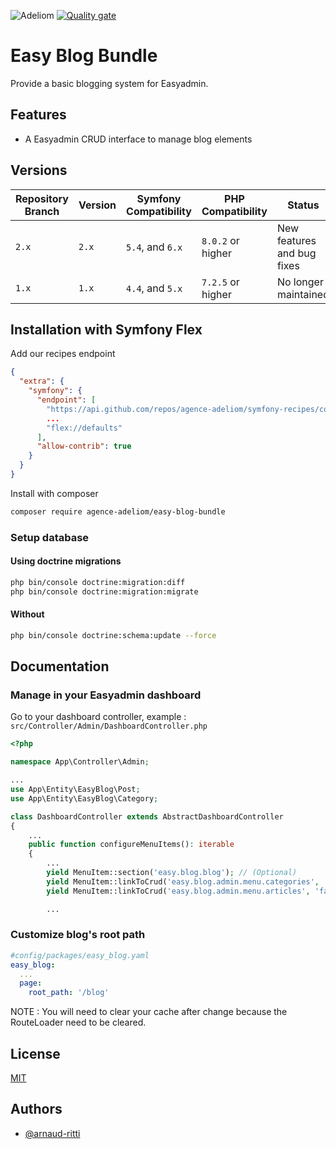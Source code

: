 
![Adeliom](https://adeliom.com/public/uploads/2017/09/Adeliom_logo.png)
[![Quality gate](https://sonarcloud.io/api/project_badges/quality_gate?project=agence-adeliom_easy-blog-bundle)](https://sonarcloud.io/dashboard?id=agence-adeliom_easy-blog-bundle)

# Easy Blog Bundle

Provide a basic blogging system for Easyadmin.


## Features

- A Easyadmin CRUD interface to manage blog elements

## Versions

| Repository Branch | Version | Symfony Compatibility | PHP Compatibility | Status                     |
|-------------------|---------|-----------------------|-------------------|----------------------------|
| `2.x`             | `2.x`   | `5.4`, and `6.x`      | `8.0.2` or higher | New features and bug fixes |
| `1.x`             | `1.x`   | `4.4`, and `5.x`      | `7.2.5` or higher | No longer maintained       |

## Installation with Symfony Flex

Add our recipes endpoint

```json
{
  "extra": {
    "symfony": {
      "endpoint": [
        "https://api.github.com/repos/agence-adeliom/symfony-recipes/contents/index.json?ref=flex/main",
        ...
        "flex://defaults"
      ],
      "allow-contrib": true
    }
  }
}
```

Install with composer

```bash
composer require agence-adeliom/easy-blog-bundle
```

### Setup database

#### Using doctrine migrations

```bash
php bin/console doctrine:migration:diff
php bin/console doctrine:migration:migrate
```

#### Without

```bash
php bin/console doctrine:schema:update --force
```


## Documentation

### Manage in your Easyadmin dashboard

Go to your dashboard controller, example : `src/Controller/Admin/DashboardController.php`

```php
<?php

namespace App\Controller\Admin;

...
use App\Entity\EasyBlog\Post;
use App\Entity\EasyBlog\Category;

class DashboardController extends AbstractDashboardController
{
    ...
    public function configureMenuItems(): iterable
    {
        ...
        yield MenuItem::section('easy.blog.blog'); // (Optional)
        yield MenuItem::linkToCrud('easy.blog.admin.menu.categories', 'fa fa-folder', Category::class);
        yield MenuItem::linkToCrud('easy.blog.admin.menu.articles', 'fa fa-file-alt', Post::class);

        ...
```

### Customize blog's root path

```yaml
#config/packages/easy_blog.yaml
easy_blog:
  ...
  page:
    root_path: '/blog'
```

NOTE : You will need to clear your cache after change because the RouteLoader need to be cleared.

## License

[MIT](https://choosealicense.com/licenses/mit/)


## Authors

- [@arnaud-ritti](https://github.com/arnaud-ritti)

  
